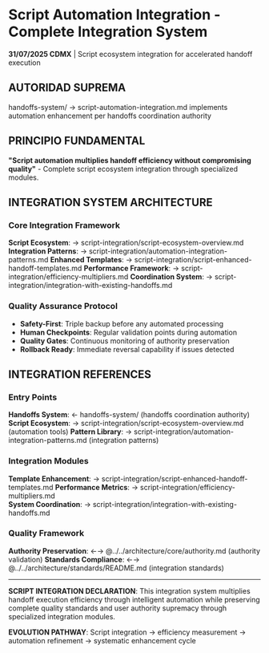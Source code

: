 # Script Automation Integration - Complete Integration System

**31/07/2025 CDMX** | Script ecosystem integration for accelerated handoff execution

## AUTORIDAD SUPREMA
handoffs-system/ → script-automation-integration.md implements automation enhancement per handoffs coordination authority

## PRINCIPIO FUNDAMENTAL
**"Script automation multiplies handoff efficiency without compromising quality"** - Complete script ecosystem integration through specialized modules.

## INTEGRATION SYSTEM ARCHITECTURE

### **Core Integration Framework**
**Script Ecosystem**: → script-integration/script-ecosystem-overview.md
**Integration Patterns**: → script-integration/automation-integration-patterns.md
**Enhanced Templates**: → script-integration/script-enhanced-handoff-templates.md
**Performance Framework**: → script-integration/efficiency-multipliers.md
**Coordination System**: → script-integration/integration-with-existing-handoffs.md

### **Quality Assurance Protocol**
- **Safety-First**: Triple backup before any automated processing
- **Human Checkpoints**: Regular validation points during automation
- **Quality Gates**: Continuous monitoring of authority preservation
- **Rollback Ready**: Immediate reversal capability if issues detected

## INTEGRATION REFERENCES

### Entry Points
**Handoffs System**: ← handoffs-system/ (handoffs coordination authority)
**Script Ecosystem**: → script-integration/script-ecosystem-overview.md (automation tools)
**Pattern Library**: → script-integration/automation-integration-patterns.md (integration patterns)

### Integration Modules
**Template Enhancement**: → script-integration/script-enhanced-handoff-templates.md
**Performance Metrics**: → script-integration/efficiency-multipliers.md  
**System Coordination**: → script-integration/integration-with-existing-handoffs.md

### Quality Framework
**Authority Preservation**: ←→ @../../architecture/core/authority.md (authority validation)
**Standards Compliance**: ←→ @../../architecture/standards/README.md (integration standards)

---

**SCRIPT INTEGRATION DECLARATION**: This integration system multiplies handoff execution efficiency through intelligent automation while preserving complete quality standards and user authority supremacy through specialized integration modules.

**EVOLUTION PATHWAY**: Script integration → efficiency measurement → automation refinement → systematic enhancement cycle